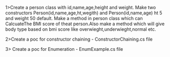 1>Create a person class with id,name,age,height and weight.
Make two constructors Person(id,name,age,ht,wegith) and Person(id,name,age) ht 5
and weight 50 default. 
Make a method in person class which can CalcuateThe BMI score
of theat person.Also make a method which will give body type based on bmi score
like overwieght,underwieght,normal etc.

2>Create a poc for constructor chaining - ConstructorChaining.cs file

3> Create a poc for Enumeration - EnumExample.cs file
